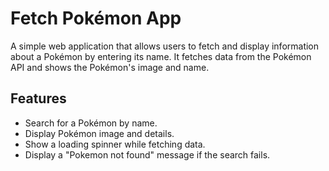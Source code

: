 #  Fetch Pokémon App
A simple web application that allows users to fetch and display information about a Pokémon by entering its name. It fetches data from the Pokémon API and shows the Pokémon's image and name.

## Features
- Search for a Pokémon by name.
- Display Pokémon image and details.
- Show a loading spinner while fetching data.
- Display a "Pokemon not found" message if the search fails.


